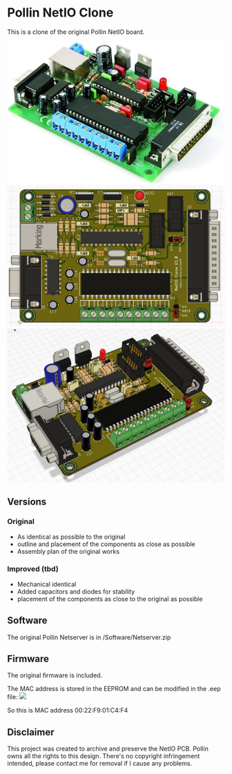 # Pollin NetIO Clone
This is a clone of the original Pollin NetIO board.

<img src="./Documentation/netio_original.jpg" width="600">

<img src="./Documentation/clone_3d_top.png" width="600">

<img src="./Documentation/clone_3d_side.png" width="600">

## Versions
### Original
* As identical as possible to the original
* outline and placement of the components as close as possible
* Assembly plan of the original works

### Improved (tbd)
* Mechanical identical
* Added capacitors and diodes for stability
* placement of the components as close to the original as possible

## Software
The original Pollin Netserver is in /Software/Netserver.zip

## Firmware
The original firmware is included.

The MAC address is stored in the EEPROM and can be modified in the .eep file:
<img src="./Documentation/original_mac.png.png" >

So this is MAC address 00:22:F9:01:C4:F4

## Disclaimer
This project was created to archive and preserve the NetIO PCB. Pollin owns all the rights to this design.
There's no copyright infringement intended, please contact me for removal if I cause any problems.